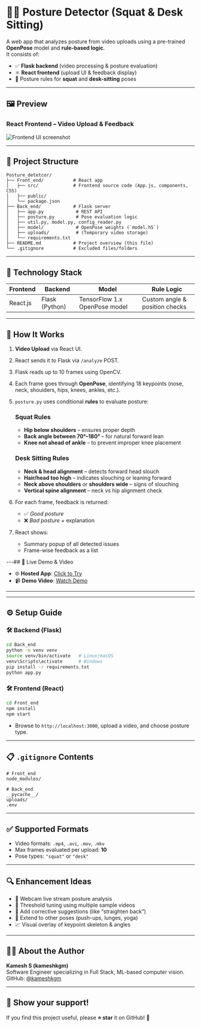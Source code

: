 # 🧍‍♂️ Posture Detector (Squat & Desk Sitting)

A web app that analyzes posture from video uploads using a pre-trained **OpenPose** model and **rule-based logic**.  
It consists of:
- ✅ **Flask backend** (video processing & posture evaluation)
- ⚛️ **React frontend** (upload UI & feedback display)
- 🧠 Posture rules for **squat** and **desk-sitting** poses

---

## 🖼 Preview

### React Frontend – Video Upload & Feedback  
![Frontend UI screenshot](/Front_end/src/screenshot_frontend.png)

---

## 📂 Project Structure

```
Posture_detetcor/
├── Front_end/           # React app  
│   ├── src/             # Frontend source code (App.js, components, CSS)  
│   ├── public/  
│   └── package.json  
├── Back_end/            # Flask server  
│   ├── app.py            # REST API  
│   ├── posture.py        # Pose evaluation logic  
│   ├── util.py, model.py, config_reader.py  
│   ├── model/            # OpenPose weights (`model.h5`)  
│   ├── uploads/          # (Temporary video storage)  
│   └── requirements.txt  
├── README.md            # Project overview (this file)  
└── .gitignore           # Excluded files/folders  
```

---

## 🔧 Technology Stack

| Frontend | Backend | Model         | Rule Logic |
|---------|---------|---------------|------------|
| React.js | Flask (Python) | TensorFlow 1.x OpenPose model | Custom angle & position checks |

---

## 🧠 How It Works

1. **Video Upload** via React UI.  
2. React sends it to Flask via `/analyze` POST.  
3. Flask reads up to 10 frames using OpenCV.  
4. Each frame goes through **OpenPose**, identifying 18 keypoints (nose, neck, shoulders, hips, knees, ankles, etc.).  
5. `posture.py` uses conditional **rules** to evaluate posture:

   ### Squat Rules  
   - **Hip below shoulders** – ensures proper depth  
   - **Back angle between 70°–180°** – for natural forward lean  
   - **Knee not ahead of ankle** – to prevent improper knee placement  

   ### Desk Sitting Rules  
   - **Neck & head alignment** – detects forward head slouch  
   - **Hair/head too high** – indicates slouching or leaning forward  
   - **Neck above shoulders** or **shoulders wide** – signs of slouching  
   - **Vertical spine alignment** – neck vs hip alignment check  

6. For each frame, feedback is returned:
   - ✅ *Good posture*  
   - ❌ *Bad posture* + explanation  

7. React shows:
   - Summary popup of all detected issues  
   - Frame-wise feedback as a list

---## 🔗 Live Demo & Video

- 🌐 **Hosted App**: [Click to Try](https://posture-detetcor.vercel.app/)
- 📹 **Demo Video**: [Watch Demo](https://www.dropbox.com/scl/fi/ahfnd1vxcda5v8ut7r7ra/Video.Guru_20250710_201333129.mp4?rlkey=482e6iw9yhy7xokclt1lnyu95&st=3p1awgiz&dl=0)

---
---

## ⚙️ Setup Guide

### 🛠 Backend (Flask)
```bash
cd Back_end
python -m venv venv
source venv/bin/activate   # Linux/macOS
venv\Scripts\activate      # Windows
pip install -r requirements.txt
python app.py
```

### 🛠 Frontend (React)
```bash
cd Front_end
npm install
npm start
```
- Browse to `http://localhost:3000`, upload a video, and choose posture type.

---

## 📋 `.gitignore` Contents

```gitignore
# Front_end
node_modules/

# Back_end
__pycache__/
uploads/
.env
```

---

## ✅ Supported Formats

- Video formats: `.mp4`, `.avi`, `.mov`, `.mkv`
- Max frames evaluated per upload: **10**
- Pose types: `"squat"` or `"desk"`

---

## 🔍 Enhancement Ideas

- 📸 Webcam live stream posture analysis  
- 🎯 Threshold tuning using multiple sample videos  
- 📝 Add corrective suggestions (like “straighten back”)  
- 🧩 Extend to other poses (push-ups, lunges, yoga)  
- 📈 Visual overlay of keypoint skeleton & angles  

---

## 👨‍💻 About the Author

**Kamesh S (kameshkgm)**  
Software Engineer specializing in Full Stack, ML-based computer vision.  
GitHub: [@kameshkgm](https://github.com/kameshkgm)

---

## 🌟 Show your support!

If you find this project useful, please **⭐ star** it on GitHub! 🎉  
